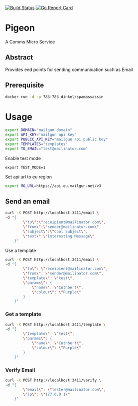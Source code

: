 [![Build Status](https://travis-ci.org/roundpartner/pigeon.svg?branch=master)](https://travis-ci.org/roundpartner/pigeon)
[![Go Report Card](https://goreportcard.com/badge/github.com/roundpartner/pigeon)](https://goreportcard.com/report/github.com/roundpartner/pigeon)
# Pigeon
A Comms Micro Service
## Abstract
Provides end points for sending communication such as Email
## Prerequisite
```bash
docker run -d -p 783:783 dinkel/spamassassin
```
# Usage
```bash
export DOMAIN="mailgun domain"
export API_KEY="mailgun api key"
export PUBLIC_API_KEY="mailgun api public key"
export TEMPLATES="templates"
export TO_EMAIL="test@mailinator.com"
```
Enable test mode
```
export TEST_MODE=1
```
Set api url to eu region
```bash
export MG_URL=https://api.eu.mailgun.net/v3
```

## Send an email
```bash
curl -X POST http://localhost:3411/email \
-d "{
        \"to\":\"receipient@mailinator.com\",
        \"from\":\"sender@mailinator.com\",
        \"subject\":\"Cool Subject\",
        \"text\":\"Interesting Message\"
    }"
```
Use a template
```bash
curl -X POST http://localhost:3411/email \
-d "{
        \"to\": \"receipient@mailinator.com\",
        \"from\": \"sender@mailinator.com\",
        \"template\": \"test\",
        \"params\": {
            \"name\": \"Cuthbert\",
            \"colour\": \"Purple\"
        }
    }"
```
### Get a template
```bash
curl -X POST http://localhost:3411/template \
-d "{
        \"template\": \"test\",
        \"params\": {
            \"name\": \"Cuthbert\",
            \"colour\": \"Purple\"
        }
    }"
```
### Verify Email
```bash
curl -X POST http://localhost:3411/verify \
-d "{
        \"email\": \"tester@mailinator.com\",
        \"ip\": \"127.0.0.1\"
    }"
```
